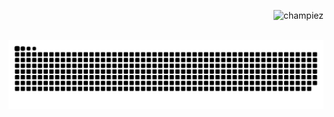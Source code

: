 <p align="right"> <img src="https://komarev.com/ghpvc/?username=champiez&label=Profile%20views&color=cd18c7&style=flat"
    alt="champiez" /> </p>
<br>

  <img alt="snake eating my contributions" src="https://raw.githubusercontent.com/salesp07/salesp07/output/github-contribution-grid-snake.svg" />
